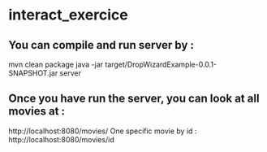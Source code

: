 # interact_exercice

## You can compile and run server by :
  mvn clean package
  java -jar target/DropWizardExample-0.0.1-SNAPSHOT.jar server

## Once you have run the server, you can look at all movies at :
  http://localhost:8080/movies/ 
One specific movie by id :
  http://localhost:8080/movies/id
